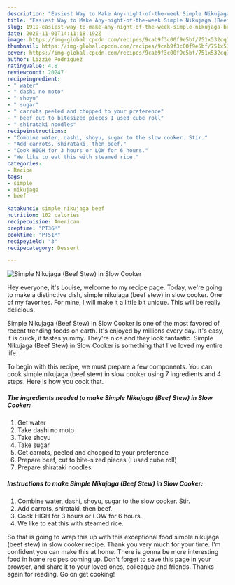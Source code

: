 ```yaml
---
description: "Easiest Way to Make Any-night-of-the-week Simple Nikujaga (Beef Stew) in Slow Cooker"
title: "Easiest Way to Make Any-night-of-the-week Simple Nikujaga (Beef Stew) in Slow Cooker"
slug: 1919-easiest-way-to-make-any-night-of-the-week-simple-nikujaga-beef-stew-in-slow-cooker
date: 2020-11-01T14:11:18.192Z
image: https://img-global.cpcdn.com/recipes/9cab9f3c00f9e5bf/751x532cq70/simple-nikujaga-beef-stew-in-slow-cooker-recipe-main-photo.jpg
thumbnail: https://img-global.cpcdn.com/recipes/9cab9f3c00f9e5bf/751x532cq70/simple-nikujaga-beef-stew-in-slow-cooker-recipe-main-photo.jpg
cover: https://img-global.cpcdn.com/recipes/9cab9f3c00f9e5bf/751x532cq70/simple-nikujaga-beef-stew-in-slow-cooker-recipe-main-photo.jpg
author: Lizzie Rodriguez
ratingvalue: 4.8
reviewcount: 20247
recipeingredient:
- " water"
- " dashi no moto"
- " shoyu"
- " sugar"
- " carrots peeled and chopped to your preference"
- " beef cut to bitesized pieces I used cube roll"
- " shirataki noodles"
recipeinstructions:
- "Combine water, dashi, shoyu, sugar to the slow cooker. Stir."
- "Add carrots, shirataki, then beef."
- "Cook HIGH for 3 hours or LOW for 6 hours."
- "We like to eat this with steamed rice."
categories:
- Recipe
tags:
- simple
- nikujaga
- beef

katakunci: simple nikujaga beef 
nutrition: 102 calories
recipecuisine: American
preptime: "PT36M"
cooktime: "PT51M"
recipeyield: "3"
recipecategory: Dessert

---
```



![Simple Nikujaga (Beef Stew) in Slow Cooker](https://img-global.cpcdn.com/recipes/9cab9f3c00f9e5bf/751x532cq70/simple-nikujaga-beef-stew-in-slow-cooker-recipe-main-photo.jpg)

Hey everyone, it's Louise, welcome to my recipe page. Today, we're going to make a distinctive dish, simple nikujaga (beef stew) in slow cooker. One of my favorites. For mine, I will make it a little bit unique. This will be really delicious.



Simple Nikujaga (Beef Stew) in Slow Cooker is one of the most favored of recent trending foods on earth. It's enjoyed by millions every day. It's easy, it is quick, it tastes yummy. They're nice and they look fantastic. Simple Nikujaga (Beef Stew) in Slow Cooker is something that I've loved my entire life.


To begin with this recipe, we must prepare a few components. You can cook simple nikujaga (beef stew) in slow cooker using 7 ingredients and 4 steps. Here is how you cook that.

<!--inarticleads1-->

##### The ingredients needed to make Simple Nikujaga (Beef Stew) in Slow Cooker:

1. Get  water
1. Take  dashi no moto
1. Take  shoyu
1. Take  sugar
1. Get  carrots, peeled and chopped to your preference
1. Prepare  beef, cut to bite-sized pieces (I used cube roll)
1. Prepare  shirataki noodles




<!--inarticleads2-->

##### Instructions to make Simple Nikujaga (Beef Stew) in Slow Cooker:

1. Combine water, dashi, shoyu, sugar to the slow cooker. Stir.
1. Add carrots, shirataki, then beef.
1. Cook HIGH for 3 hours or LOW for 6 hours.
1. We like to eat this with steamed rice.




So that is going to wrap this up with this exceptional food simple nikujaga (beef stew) in slow cooker recipe. Thank you very much for your time. I'm confident you can make this at home. There is gonna be more interesting food in home recipes coming up. Don't forget to save this page in your browser, and share it to your loved ones, colleague and friends. Thanks again for reading. Go on get cooking!
